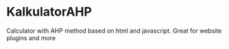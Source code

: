 # KalkulatorAHP
Calculator with AHP method based on html and javascript. Great for website plugins and more
